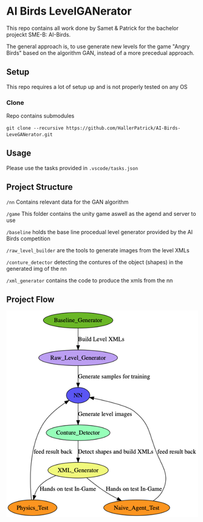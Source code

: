 # AI Birds LevelGANerator

This repo contains all work done by Samet & Patrick for the bachelor projeckt SME-B: AI-Birds. 

The general approach is, to use generate new levels for the game "Angry Birds" based on the algorithm GAN, instead of a more precedual approach.

## Setup 

This repo requires a lot of setup up and is not properly tested on any OS

### Clone

Repo contains submodules

`git clone --recursive https://github.com/HallerPatrick/AI-Birds-LeveGANerator.git`

## Usage

Please use the tasks provided in `.vscode/tasks.json`

## Project Structure

`/nn` Contains relevant data for the GAN algorithm

`/game` This folder contains the unity game aswell as the agend and server to use 

`/baseline` holds the base line procedual level generator provided by the AI Birds competition

`/raw_level_builder` are the tools to generate images from the level XMLs

`/conture_detector` detecting the contures of the object (shapes) in the generated img of the nn

`/xml_generator` contains the code to produce the xmls from the nn 

## Project Flow

![alt text](chain.png "Project Structure/Flow")
